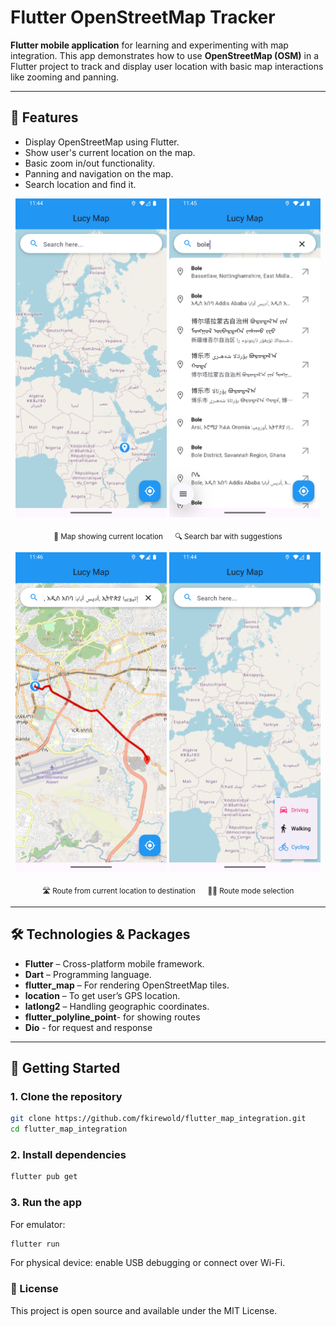 # Flutter OpenStreetMap Tracker

**Flutter mobile application** for learning and experimenting with map integration. This app demonstrates how to use **OpenStreetMap (OSM)** in a Flutter project to track and display user location with basic map interactions like zooming and panning.

---
## 📌 Features
- Display OpenStreetMap using Flutter.
- Show user's current location on the map.
- Basic zoom in/out functionality.
- Panning and navigation on the map.
- Search location and find it.
<p float="left" align="center">
  <img src="https://github.com/fkirewold/flutter_map_integration/blob/main/Screenshot_1757493889.png" width="48%" />
   <img src="https://github.com/fkirewold/flutter_map_integration/blob/main/Screenshot_1757493912.png" width="48%" />
</p>
<p float="left" align="center">
  <sub>📍 Map showing current location &nbsp;&nbsp;&nbsp;&nbsp; 🔍 Search bar with suggestions</sub>
</p>
<p float="left" align="center">
  <img src="https://github.com/fkirewold/flutter_map_integration/blob/main/Screenshot_1757493977.png" width="48%" />
  <img src="https://github.com/fkirewold/flutter_map_integration/blob/main/Screenshot_1757493896.png" width="48%" />
</p>
<p float="left" align="center">
  <sub>🛣 Route from current location to destination &nbsp;&nbsp;&nbsp;&nbsp; 🚴‍♂️ Route mode selection</sub>
</p>

---

## 🛠️ Technologies & Packages
- **Flutter** – Cross-platform mobile framework.
- **Dart** – Programming language.
- **flutter_map** – For rendering OpenStreetMap tiles.
- **location** – To get user’s GPS location.
- **latlong2** – Handling geographic coordinates.
-  **flutter_polyline_point**- for showing routes
-  **Dio** - for request and response
---

## 🚀 Getting Started

### 1. Clone the repository
```bash
git clone https://github.com/fkirewold/flutter_map_integration.git
cd flutter_map_integration
 ``` 
### 2. Install dependencies
```bash
flutter pub get
 ```  
### 3. Run the app
For emulator:
```bash
flutter run
 ``` 
For physical device: enable USB debugging or connect over Wi-Fi.

###  **📄 License**
This project is open source and available under the MIT License.
